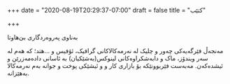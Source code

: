 +++
date = "2020-08-19T20:29:37-07:00"
draft = false
title = "کتێب"

+++

بەناوی پەروەردگاری بێ‌هاوتا

مەنجەڵ فێرگەیەکی چەور و چلیک لە نەرمەکالاکانی گرافیک، ئۆفیس و ...هتد؛ کە هەم لە سەر ویندۆز، ماک و دابەشکراوەکانی لینوکس(بەشێکیان) بە ئاسانی دادەمەزرێن و ئیشدەکەن. مەبەست فێربوونێکە بۆ بازاری کار و  و ئیشێکی پوخت و جوانە بەم نەرمەکالا بەهێزانە.